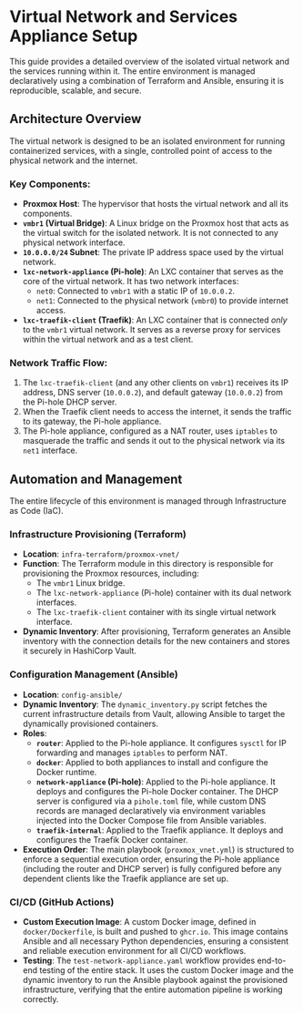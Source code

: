 # Virtual Network and Services Appliance Setup

This guide provides a detailed overview of the isolated virtual network and the services running within it. The entire environment is managed declaratively using a combination of Terraform and Ansible, ensuring it is reproducible, scalable, and secure.

## Architecture Overview

The virtual network is designed to be an isolated environment for running containerized services, with a single, controlled point of access to the physical network and the internet.

### Key Components:

*   **Proxmox Host**: The hypervisor that hosts the virtual network and all its components.
*   **`vmbr1` (Virtual Bridge)**: A Linux bridge on the Proxmox host that acts as the virtual switch for the isolated network. It is not connected to any physical network interface.
*   **`10.0.0.0/24` Subnet**: The private IP address space used by the virtual network.
*   **`lxc-network-appliance` (Pi-hole)**: An LXC container that serves as the core of the virtual network. It has two network interfaces:
    *   `net0`: Connected to `vmbr1` with a static IP of `10.0.0.2`.
    *   `net1`: Connected to the physical network (`vmbr0`) to provide internet access.
*   **`lxc-traefik-client` (Traefik)**: An LXC container that is connected *only* to the `vmbr1` virtual network. It serves as a reverse proxy for services within the virtual network and as a test client.

### Network Traffic Flow:

1.  The `lxc-traefik-client` (and any other clients on `vmbr1`) receives its IP address, DNS server (`10.0.0.2`), and default gateway (`10.0.0.2`) from the Pi-hole DHCP server.
2.  When the Traefik client needs to access the internet, it sends the traffic to its gateway, the Pi-hole appliance.
3.  The Pi-hole appliance, configured as a NAT router, uses `iptables` to masquerade the traffic and sends it out to the physical network via its `net1` interface.

## Automation and Management

The entire lifecycle of this environment is managed through Infrastructure as Code (IaC).

### Infrastructure Provisioning (Terraform)

*   **Location**: `infra-terraform/proxmox-vnet/`
*   **Function**: The Terraform module in this directory is responsible for provisioning the Proxmox resources, including:
    *   The `vmbr1` Linux bridge.
    *   The `lxc-network-appliance` (Pi-hole) container with its dual network interfaces.
    *   The `lxc-traefik-client` container with its single virtual network interface.
*   **Dynamic Inventory**: After provisioning, Terraform generates an Ansible inventory with the connection details for the new containers and stores it securely in HashiCorp Vault.

### Configuration Management (Ansible)

*   **Location**: `config-ansible/`
*   **Dynamic Inventory**: The `dynamic_inventory.py` script fetches the current infrastructure details from Vault, allowing Ansible to target the dynamically provisioned containers.
*   **Roles**:
    *   **`router`**: Applied to the Pi-hole appliance. It configures `sysctl` for IP forwarding and manages `iptables` to perform NAT.
    *   **`docker`**: Applied to both appliances to install and configure the Docker runtime.
    *   **`network-appliance` (Pi-hole)**: Applied to the Pi-hole appliance. It deploys and configures the Pi-hole Docker container. The DHCP server is configured via a `pihole.toml` file, while custom DNS records are managed declaratively via environment variables injected into the Docker Compose file from Ansible variables.
    *   **`traefik-internal`**: Applied to the Traefik appliance. It deploys and configures the Traefik Docker container.
*   **Execution Order**: The main playbook (`proxmox_vnet.yml`) is structured to enforce a sequential execution order, ensuring the Pi-hole appliance (including the router and DHCP server) is fully configured before any dependent clients like the Traefik appliance are set up.

### CI/CD (GitHub Actions)

*   **Custom Execution Image**: A custom Docker image, defined in `docker/Dockerfile`, is built and pushed to `ghcr.io`. This image contains Ansible and all necessary Python dependencies, ensuring a consistent and reliable execution environment for all CI/CD workflows.
*   **Testing**: The `test-network-appliance.yaml` workflow provides end-to-end testing of the entire stack. It uses the custom Docker image and the dynamic inventory to run the Ansible playbook against the provisioned infrastructure, verifying that the entire automation pipeline is working correctly.
